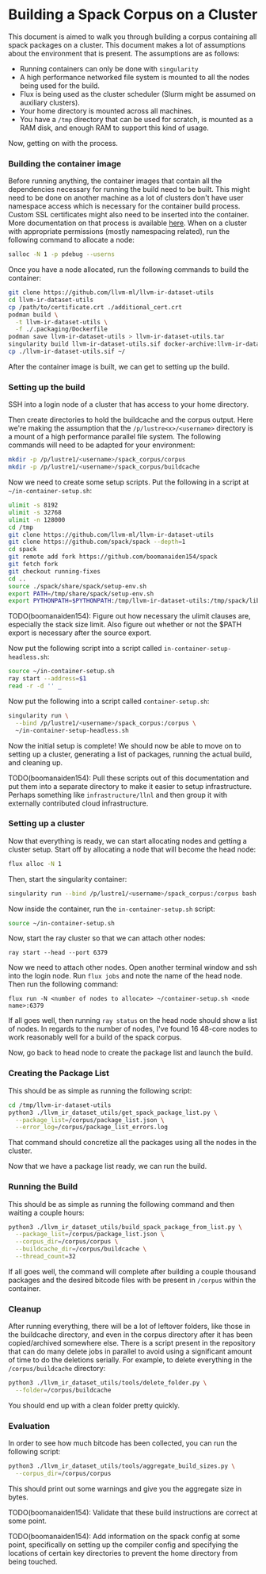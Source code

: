 # Building a Spack Corpus on a Cluster

This document is aimed to walk you through building a corpus containing all
spack packages on a cluster. This document makes a lot of assumptions about the
environment that is present. The assumptions are as follows:
* Running containers can only be done with `singularity`
* A high performance networked file system is mounted to all the nodes being
used for the build.
* Flux is being used as the cluster scheduler (Slurm might be assumed on
auxiliary clusters).
* Your home directory is mounted across all machines.
* You have a `/tmp` directory that can be used for scratch, is mounted as a RAM
disk, and enough RAM to support this kind of usage.

Now, getting on with the process.

### Building the container image

Before running anything, the container images that contain all the dependencies
necessary for running the build need to be built. This might need to be done on
another machine as a lot of clusters don't have user namespace access which is
necessary for the container build process. Custom SSL certificates might also
need to be inserted into the container. More documentation on that process is
available [here](../.packaging/README.md). When on a cluster with appropriate
permissions (mostly namespacing related), run the following command to allocate
a node:

```bash
salloc -N 1 -p pdebug --userns
```

Once you have a node allocated, run the following commands to build the container:

```bash
git clone https://github.com/llvm-ml/llvm-ir-dataset-utils
cd llvm-ir-dataset-utils
cp /path/to/certificate.crt ./additional_cert.crt
podman build \
  -t llvm-ir-dataset-utils \
  -f ./.packaging/Dockerfile
podman save llvm-ir-dataset-utils > llvm-ir-dataset-utils.tar
singularity build llvm-ir-dataset-utils.sif docker-archive:llvm-ir-dataset-utils.tar
cp ./llvm-ir-dataset-utils.sif ~/
```

After the container image is built, we can get to setting up the build.

### Setting up the build

SSH into a login node of a cluster that has access to your home directory.

Then create directories to hold the buildcache and the corpus output. Here
we're making the assumption that the `/p/lustre<x>/<username>` directory is
a mount of a high performance parallel file system. The following commands
will need to be adapted for your environment:

```bash
mkdir -p /p/lustre1/<username>/spack_corpus/corpus
mkdir -p /p/lustre1/<username>/spack_corpus/buildcache
```

Now we need to create some setup scripts. Put the following in a script
at `~/in-container-setup.sh`:

```bash
ulimit -s 8192
ulimit -s 32768
ulimit -n 128000
cd /tmp
git clone https://github.com/llvm-ml/llvm-ir-dataset-utils
git clone https://github.com/spack/spack --depth=1
cd spack
git remote add fork https://github.com/boomanaiden154/spack
git fetch fork
git checkout running-fixes
cd ..
source ./spack/share/spack/setup-env.sh
export PATH=/tmp/share/spack/setup-env.sh
export PYTHONPATH=$PYTHONPATH:/tmp/llvm-ir-dataset-utils:/tmp/spack/lib/spack:/tmp/spack/lib/spack/external/_vendoring:/tmp/spack/lib/spack/external
```

TODO(boomanaiden154): Figure out how necessary the ulimit clauses are,
especially the stack size limit. Also figure out whether or not the
$PATH export is necessary after the source export.

Now put the following script into a script called `in-container-setup-headless.sh`:

```bash
source ~/in-container-setup.sh
ray start --address=$1
read -r -d '' _
```

Now put the following into a script called `container-setup.sh`:

```bash
singularity run \
  --bind /p/lustre1/<username>/spack_corpus:/corpus \
  ~/in-container-setup-headless.sh
```

Now the initial setup is complete! We should now be able to move on to setting
up a cluster, generating a list of packages, running the actual build, and
cleaning up.

TODO(boomanaiden154): Pull these scripts out of this documentation and put them
into a separate directory to make it easier to setup infrastructure. Perhaps
something like `infrastructure/llnl` and then group it with externally
contributed cloud infrastructure.

### Setting up a cluster

Now that everything is ready, we can start allocating nodes and getting a
cluster setup. Start off by allocating a node that will become the head node:

```bash
flux alloc -N 1
```

Then, start the singularity container:

```bash
singularity run --bind /p/lustre1/<username>/spack_corpus:/corpus bash
```

Now inside the container, run the `in-container-setup.sh` script:

```bash
source ~/in-container-setup.sh
```

Now, start the ray cluster so that we can attach other nodes:

```
ray start --head --port 6379
```

Now we need to attach other nodes. Open another terminal window and ssh into
the login node. Run `flux jobs` and note the name of the head node. Then run
the following command:

```
flux run -N <number of nodes to allocate> ~/container-setup.sh <node name>:6379
```

If all goes well, then running `ray status` on the head node should show a list
of nodes. In regards to the number of nodes, I've found 16 48-core nodes to work
reasonably well for a build of the spack corpus.

Now, go back to head node to create the package list and launch the build.

### Creating the Package List

This should be as simple as running the following script:


```bash
cd /tmp/llvm-ir-dataset-utils
python3 ./llvm_ir_dataset_utils/get_spack_package_list.py \
  --package_list=/corpus/package_list.json \
  --error_log=/corpus/package_list_errors.log
```

That command should concretize all the packages using all the nodes in the
cluster.

Now that we have a package list ready, we can run the build.

### Running the Build

This should be as simple as running the following command and then waiting a
couple hours:

```bash
python3 ./llvm_ir_dataset_utils/build_spack_package_from_list.py \
  --package_list=/corpus/package_list.json \
  --corpus_dir=/corpus/corpus \
  --buildcache_dir=/corpus/buildcache \
  --thread_count=32
```

If all goes well, the command will complete after building a couple thousand
packages and the desired bitcode files with be present in `/corpus` within the
container.

### Cleanup

After running everything, there will be a lot of leftover folders, like those
in the buildcache directory, and even in the corpus directory after it has been
copied/archived somewhere else. There is a script present in the repository that
can do many delete jobs in parallel to avoid using a significant amount of time
to do the deletions serially. For example, to delete everything in the
`/corpus/buildcache` directory:

```bash
python3 ./llvm_ir_dataset_utils/tools/delete_folder.py \
  --folder=/corpus/buildcache
```

You should end up with a clean folder pretty quickly.

### Evaluation

In order to see how much bitcode has been collected, you can run the following
script:

```bash
python3 ./llvm_ir_dataset_utils/tools/aggregate_build_sizes.py \
  --corpus_dir=/corpus/corpus
```

This should print out some warnings and give you the aggregate size in bytes.

TODO(boomanaiden154): Validate that these build instructions are correct at some
point.

TODO(boomanaiden154): Add information on the spack config at some point,
specifically on setting up the compiler config and specifying the locations of
certain key directories to prevent the home directory from being touched.

